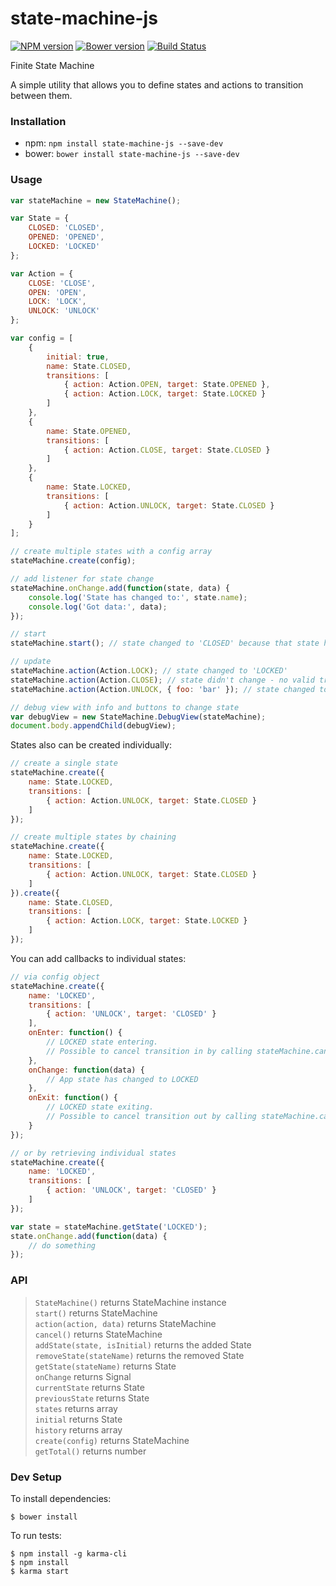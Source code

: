 # state-machine-js

[![NPM version](https://badge.fury.io/js/state-machine-js.svg)](http://badge.fury.io/js/state-machine-js) [![Bower version](https://badge.fury.io/bo/state-machine-js.svg)](http://badge.fury.io/bo/state-machine-js) [![Build Status](https://secure.travis-ci.org/ianmcgregor/state-machine-js.png)](https://travis-ci.org/ianmcgregor/state-machine-js)

Finite State Machine

A simple utility that allows you to define states and actions to transition between them.

### Installation

* npm: ```npm install state-machine-js --save-dev```
* bower: ```bower install state-machine-js --save-dev```

### Usage

```javascript
var stateMachine = new StateMachine();

var State = {
    CLOSED: 'CLOSED',
    OPENED: 'OPENED',
    LOCKED: 'LOCKED'
};

var Action = {
    CLOSE: 'CLOSE',
    OPEN: 'OPEN',
    LOCK: 'LOCK',
    UNLOCK: 'UNLOCK'
};

var config = [
    {
        initial: true,
        name: State.CLOSED,
        transitions: [
            { action: Action.OPEN, target: State.OPENED },
            { action: Action.LOCK, target: State.LOCKED }
        ]
    },
    {
        name: State.OPENED,
        transitions: [
            { action: Action.CLOSE, target: State.CLOSED }
        ]
    },
    {
        name: State.LOCKED,
        transitions: [
            { action: Action.UNLOCK, target: State.CLOSED }
        ]
    }
];

// create multiple states with a config array
stateMachine.create(config);

// add listener for state change
stateMachine.onChange.add(function(state, data) {
    console.log('State has changed to:', state.name);
    console.log('Got data:', data);
});

// start
stateMachine.start(); // state changed to 'CLOSED' because that state has 'initial' flag

// update
stateMachine.action(Action.LOCK); // state changed to 'LOCKED'
stateMachine.action(Action.CLOSE); // state didn't change - no valid transition for 'CLOSE' from 'LOCKED'
stateMachine.action(Action.UNLOCK, { foo: 'bar' }); // state changed to 'CLOSED', date sent through

// debug view with info and buttons to change state
var debugView = new StateMachine.DebugView(stateMachine);
document.body.appendChild(debugView);

```

States also can be created individually:

```javascript
// create a single state
stateMachine.create({
    name: State.LOCKED,
    transitions: [
        { action: Action.UNLOCK, target: State.CLOSED }
    ]
});

// create multiple states by chaining
stateMachine.create({
    name: State.LOCKED,
    transitions: [
        { action: Action.UNLOCK, target: State.CLOSED }
    ]
}).create({
    name: State.CLOSED,
    transitions: [
        { action: Action.LOCK, target: State.LOCKED }
    ]
});
```

You can add callbacks to individual states:

```javascript
// via config object
stateMachine.create({
	name: 'LOCKED',
	transitions: [
		{ action: 'UNLOCK', target: 'CLOSED' }
	],
	onEnter: function() {
		// LOCKED state entering.
		// Possible to cancel transition in by calling stateMachine.cancel()
	},
	onChange: function(data) {
		// App state has changed to LOCKED
	},
	onExit: function() {
		// LOCKED state exiting.
		// Possible to cancel transition out by calling stateMachine.cancel()
	}
});

// or by retrieving individual states
stateMachine.create({
    name: 'LOCKED',
    transitions: [
        { action: 'UNLOCK', target: 'CLOSED' }
    ]
});

var state = stateMachine.getState('LOCKED');
state.onChange.add(function(data) {
    // do something
});
```

### API

>`StateMachine()` returns StateMachine instance  
`start()` returns StateMachine  
`action(action, data)` returns StateMachine  
`cancel()` returns StateMachine  
`addState(state, isInitial)` returns the added State  
`removeState(stateName)` returns the removed State  
`getState(stateName)` returns State  
`onChange` returns Signal  
`currentState` returns State  
`previousState` returns State  
`states` returns array  
`initial` returns State  
`history` returns array  
`create(config)` returns StateMachine  
`getTotal()` returns number  


### Dev Setup

To install dependencies:

```
$ bower install
```

To run tests:

```
$ npm install -g karma-cli
$ npm install
$ karma start
```
